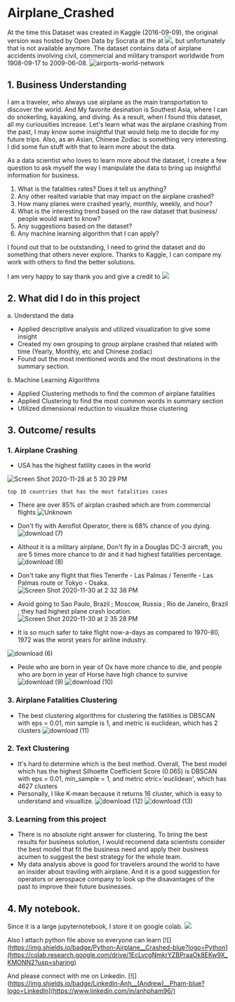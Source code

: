 # Airplane_Crashed

At the time this Dataset was created in Kaggle (2016-09-09), the original version was hosted by Open Data by Socrata at the at [![](https://img.shields.io/badge/Data-Orginal__data__set-blue)](https://opendata.socrata.com/Government/Airplane-Crashes-and-Fatalities-Since-1908/q2te-8cvq), but unfortunately that is not available anymore. The dataset contains data of airplane accidents involving civil, commercial and military transport worldwide from 1908-09-17 to 2009-06-08.
![airports-world-network](https://user-images.githubusercontent.com/63126292/100527674-00053d00-319a-11eb-8c97-93025d1dc632.png)

## 1. Business Understanding
I am a traveler, who always use airplane as the main transportation to discover the world. And My favorite desination is Southest Asia, where I can do snokerling, kayaking, and diving. As a result, when I found this dataset, all my curiousities increase. Let's learn what was the airplane crashing from the past, I may know some insightful that would help me to decide for my future trips. Also, as an Asian, Chinese Zodiac is something very interesting. I did some fun stuff with that to learn more about the data.

As a data scientist who loves to learn more about the dataset, I create a few question to ask myself the way I manipulate the data to bring up insightful information for business.

1. What is the fatalities rates? Does it tell us anything?
2. Any other realted variable that may impact on the airplane crashed?
3. How many planes were crashed yearly, monthly, weekly, and hour?
4. What is the interesting trend based on the raw dataset that business/ people would want to know?
5. Any suggestions based on the dataset?
6. Any machine learning algorithm that I can apply?

I found out that to be outstanding, I need to grind the dataset and do something that others never explore. Thanks to Kaggle, I can compare my work with others to find the better solutions.

I am very happy to say thank you and give a credit to [![](https://img.shields.io/badge/Kaggle-Data-blue?logo=Kaggle)](https://www.kaggle.com/saurograndi/airplane-crashes-since-1908)

## 2. What did I do in this project

a. Understand the data
* Applied descriptive analysis and utilized visualization to give some insight
* Created my own grouping to group airplane crashed that related with time (Yearly, Monthly, etc and Chinese zodiac)
* Found out the most mentioned words and the most destinations in the summary section.

b. Machine Learning Algorithms
* Applied Clustering methods to find the common of airplane fatalities
* Applied Clustering to find the most common words in summary section
* Utilized dimensional reduction to visualize those clustering

## 3. Outcome/ results

### 1. Airplane Crashing

* USA has the highest fatility cases in the world

![Screen Shot 2020-11-28 at 5 30 29 PM](https://user-images.githubusercontent.com/63126292/100528183-75274100-319f-11eb-819a-49755eb20a10.png)

`top 10 countries that has the most fatalities cases`
* There are over 85% of airplan crashed which are from commercial flights
![Unknown](https://user-images.githubusercontent.com/63126292/100528169-35605980-319f-11eb-96c2-1eb0e23fac64.png)
* Don't fly with Aeroflot Operator, there is 68% chance of you dying.
![download (7)](https://user-images.githubusercontent.com/63126292/100661072-8ba4d800-3318-11eb-8ff3-a991ba19e87d.png)

* Althout it is a military airplane, Don't fly in a Douglas DC-3 aircraft, you are 5 times more chance to dir and it had highest fatalities percentage.
![download (8)](https://user-images.githubusercontent.com/63126292/100661233-c4dd4800-3318-11eb-9313-b69f8eab1d3c.png)

* Don't take any flight that flies Tenerife - Las Palmas / Tenerife - Las Palmas route or Tokyo - Osaka.
![Screen Shot 2020-11-30 at 2 32 38 PM](https://user-images.githubusercontent.com/63126292/100661381-040b9900-3319-11eb-9808-a040843f7fe9.png)

* Avoid going to Sao Paulo, Brazil ; Moscow, Russia ; Rio de Janeiro, Brazil ; they had highest plane crash location.
![Screen Shot 2020-11-30 at 2 35 28 PM](https://user-images.githubusercontent.com/63126292/100661672-695f8a00-3319-11eb-806d-68a5d4354ac1.png)

* It is so much safer to take flight now-a-days as compared to 1970-80, 1972 was the worst years for airline industry.

![download (6)](https://user-images.githubusercontent.com/63126292/100660930-539d9500-3318-11eb-8aec-2f11c7091964.png)


* Peole who are born in year of Ox have more chance to die, and people who are born in year of Horse have high chance to survive
![download (9)](https://user-images.githubusercontent.com/63126292/100661775-9a3fbf00-3319-11eb-8103-5b35c5bc2d9e.png)
![download (10)](https://user-images.githubusercontent.com/63126292/100661776-9ad85580-3319-11eb-8108-c98376f7e609.png)

### 3. Airplane Fatalities Clustering
* The best clustering algorithms for clustering the fatilities is DBSCAN with eps = 0.01, min sample is 1, and metric is euclidean, which has 2 clusters
![download (11)](https://user-images.githubusercontent.com/63126292/100666375-8480c880-331e-11eb-9d2c-2c8f98bb6353.png)

### 2. Text Clustering
* It's hard to determine which is the best method. Overall, The best model which has the highest Silhoette Coefficient Score (0.065) is DBSCAN with eps = 0.01, min_sample = 1, and metric etric='euclidean', which has 4627 clusters
* Personally, I like K-mean because it returns 16 cluster, which is easy to understand and visuallize. 
![download (12)](https://user-images.githubusercontent.com/63126292/100666428-9b271f80-331e-11eb-95e2-25bdff6ff931.png)
![download (13)](https://user-images.githubusercontent.com/63126292/100666430-9c584c80-331e-11eb-99c1-60147de4b9ad.png)


### 3. Learning from this project
* There is no absolute right answer for clustering. To bring the best results for business solution, I would recomend data scientists consider the best model that fit the business need and apply their business acumen to suggest the best strategy for the whole team.
* My data analysis above is good for travelers around the world to have an insider about traviling with airplane. And it is a good suggestion for operators or aerospace company to look up the disavantages of the past to improve their future businesses.

## 4. My notebook.
Since it is a large jupyternotebook, I store it on google colab.
 [![](https://img.shields.io/badge/Google%20Colab-Airplane__Crashed-yellow)](https://colab.research.google.com/drive/1EcLvcgNmkrYZBPraaOk8EKw9X_KMONN2?usp=sharing)

Also I attach python file above so everyone can learn
 [![](https://img.shields.io/badge/Python-Airplane__Crashed-blue?logo=Python](https://colab.research.google.com/drive/1EcLvcgNmkrYZBPraaOk8EKw9X_KMONN2?usp=sharing)

And please connect with me on Linkedin. 
 [![](https://img.shields.io/badge/LinkedIn-Anh__(Andrew)__Pham-blue?logo=LinkedIn](https://www.linkedin.com/in/anhpham96/)

